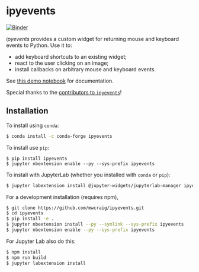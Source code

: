 ipyevents
=========
[![Binder](https://mybinder.org/badge_logo.svg)](https://mybinder.org/v2/gh/mwcraig/ipyevents/main?filepath=doc%2FWidget%20DOM%20Events.ipynb)

*ipyevents* provides a custom widget for returning mouse and keyboard events to
Python. Use it to:

 - add keyboard shortcuts to an existing widget;
 - react to the user clicking on an image;
 - install callbacks on arbitrary mouse and keyboard events.

See [this demo notebook](doc/Widget%20DOM%20Events.ipynb) for documentation.

Special thanks to the [contributors to `ipyevents`](CONTRIBUTORS.md)!

Installation
------------

To install using `conda`:

```bash
$ conda install -c conda-forge ipyevents
```

To install use `pip`:

    $ pip install ipyevents
    $ jupyter nbextension enable --py --sys-prefix ipyevents

To install with JupyterLab (whether you installed with `conda` or `pip`):

```bash
$ jupyter labextension install @jupyter-widgets/jupyterlab-manager ipyevents
```

For a development installation (requires npm),

```bash
$ git clone https://github.com/mwcraig/ipyevents.git
$ cd ipyevents
$ pip install -e .
$ jupyter nbextension install --py --symlink --sys-prefix ipyevents
$ jupyter nbextension enable --py --sys-prefix ipyevents
```

For Jupyter Lab also do this:

```bash
$ npm install
$ npm run build
$ jupyter labextension install
```
